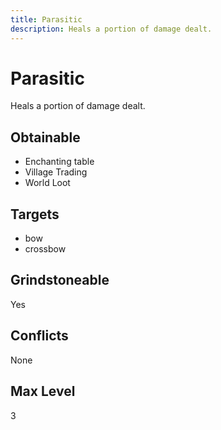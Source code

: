 ```yaml
---
title: Parasitic
description: Heals a portion of damage dealt.
---
```

# Parasitic
Heals a portion of damage dealt.
## Obtainable
- Enchanting table
- Village Trading
- World Loot
## Targets
- bow
 - crossbow
## Grindstoneable
Yes
## Conflicts
None
## Max Level
3
